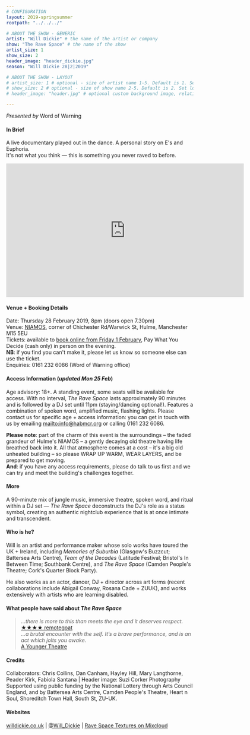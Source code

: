 ```yaml
---
# CONFIGURATION
layout: 2019-springsummer
rootpath: "../../../"

# ABOUT THE SHOW - GENERIC
artist: "Will Dickie" # the name of the artist or company
show: "The Rave Space" # the name of the show
artist_size: 1
show_size: 2
header_image: "header_dickie.jpg"    
season: "Will Dickie 28|2|2019"

# ABOUT THE SHOW - LAYOUT
# artist_size: 1 # optional - size of artist name 1-5. Default is 1. Set longer names to lower values
# show_size: 2 # optional - size of show name 2-5. Default is 2. Set longer names to lower values
# header_image: "header.jpg" # optional custom background image, relative to current page

---
```

*Presented by* Word of Warning       
         
#### In Brief      
A live documentary played out in the dance. A personal story on E's and Euphoria.<br>It's not what you think — this is something you never raved to before.         
           
<iframe src="http://player.vimeo.com/video/286189918" width="640" height="360" frameborder="0" allowfullscreen></iframe>            
         
#### Venue + Booking Details           
Date: Thursday 28 February 2019, 8pm (doors open 7.30pm)        
Venue: <a href="http://www.niamos.space" target="_blank">NIAMOS</a>, corner of Chichester Rd/Warwick St, Hulme, Manchester M15 5EU          
Tickets: available to <a href="http://wegottickets.com/event/462219" target="_blank">book online from Friday 1 February</a>, Pay What You Decide (cash only) in person on the evening.<br>**NB**: if you find you can't make it, please let us know so someone else can use the ticket.             
Enquiries: 0161 232 6086 (Word of Warning office)           
          
#### Access Information (*updated Mon 25 Feb*)        
Age advisory: 18+. A standing event, some seats will be available for access. With no interval, *The Rave Space* lasts approximately 90 minutes and is followed by a DJ set until 11pm (staying/dancing optional!). Features a combination of spoken word, amplified music, flashing lights. Please contact us for specific age + access information: you can get in touch with us by emailing <mailto:info@habmcr.org> or calling 0161 232 6086.           
         
**Please note**: part of the charm of this event is the surroundings – the faded grandeur of Hulme's NIAMOS – a gently decaying old theatre having life breathed back into it. All that atmosphere comes at a cost – it's a big old unheated building – so please WRAP UP WARM, WEAR LAYERS, and be prepared to get moving.<br>**And**: if you have any access requirements, please do talk to us first and we can try and meet the building's challenges together.           
          
#### More         
A 90-minute mix of jungle music, immersive theatre, spoken word, and ritual within a DJ set — *The Rave Space* deconstructs the DJ's role as a status symbol, creating an authentic nightclub experience that is at once intimate and transcendent.
    
         
#### Who is he?        
Will is an artist and performance maker whose solo works have toured the UK + Ireland, including *Memories of Suburbia* (Glasgow's Buzzcut; Battersea Arts Centre), *Team of the Decades* (Latitude Festival; Bristol's In Between Time; Southbank Centre), and *The Rave Space* (Camden People's Theatre; Cork's Quarter Block Party).         
          
He also works as an actor, dancer, DJ + director across art forms (recent collaborations include Abigail Conway, Rosana Cade + ZUUK), and works extensively with artists who are learning disabled.        
         
#### What people have said about *The Rave Space*         
>*…there is more to this than meets the eye and it deserves respect.*<br><a href="http://www.remotegoat.com/uk/review/14140/drumnbass-mash-up-with-personal-overtones/#reviews" target="_blank">★★★★ remotegoat</a><br>*…a brutal encounter with the self. It’s a brave performance, and is an act which jolts you awake.*<br><a href="http://www.ayoungertheatre.com/review-the-rave-space-camden-peoples-theatre" target="_blank">A Younger Theatre</a>       
        
#### Credits          
Collaborators: Chris Collins, Dan Canham, Hayley Hill, Mary Langthorne, Peader Kirk, Fabiola Santana | Header image: Suzi Corker Photography<br>Supported using public funding by the National Lottery through Arts Council England, and by Battersea Arts Centre, Camden People's Theatre, Heart n Soul, Shoreditch Town Hall, South St, ZU-UK.         
         
#### Websites          
<a href="http://willdickie.co.uk/TheRaveSpace" target="_blank">willdickie.co.uk</a> | <a href="http://twitter.com/Will_Dickie" target="_blank">@Will_Dickie</a> | <a href="http://www.mixcloud.com/AlwaysWill/rave-space-textures" target="_blank">Rave Space Textures on Mixcloud</a>

